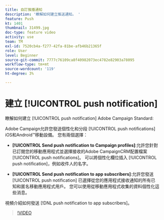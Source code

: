 ```yaml
---
title: 自訂推播通知
description: '瞭解如何建立推送通知。 '
feature: Push
kt: 1401
thumbnail: 31499.jpg
doc-type: feature video
activity: use
team: TM
exl-id: 7520cb4a-f277-42fa-81be-afb46b21365f
role: User
level: Beginner
source-git-commit: 7777c76109ca8f40982073ec4782e82903a78095
workflow-type: tm+mt
source-wordcount: '119'
ht-degree: 3%

---
```


# 建立 [!UICONTROL push notification]

瞭解如何建立 [!UICONTROL push notification] Adobe Campaign Standard:

Adobe Campaign允許您發送個性化和分段 [!UICONTROL push notifications] iOS和Android™移動設備。 您有兩個選擇：

* **[!UICONTROL Send push notification to Campaign profiles]**:允許您針對已訂閱您的移動應用程式並選擇接收的Adobe CampaignCRM配置檔案 [!UICONTROL push notifications]。 可以將個性化欄位插入 [!UICONTROL push notification]，例如收件人的名字。

* **[!UICONTROL Send push notification to app subscribers]**:允許您發送 [!UICONTROL push notification] 已選擇從您的應用程式接收通知的所有已知和匿名移動應用程式用戶。 您可以使用從移動應用程式收集的資料個性化這些消息。

視頻介紹如何發送 [!DNL push notification to app subscribers]。

>[!VIDEO](https://video.tv.adobe.com/v/31499?quality=12)
